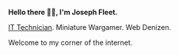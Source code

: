 **Hello there 👋🏻, I'm Joseph Fleet.** 

[IT Technician](https://www.linkedin.com/in/josephsfleet/). Miniature Wargamer. Web Denizen.

Welcome to my corner of the internet.